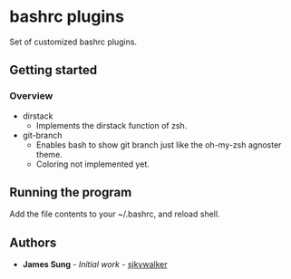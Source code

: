 # bashrc plugins

Set of customized bashrc plugins.

## Getting started

### Overview

* dirstack
    * Implements the dirstack function of zsh.
* git-branch
    * Enables bash to show git branch just like the oh-my-zsh agnoster theme.
    * Coloring not implemented yet.

## Running the program

Add the file contents to your ~/.bashrc, and reload shell.

## Authors

* **James Sung** - *Initial work* - [sjkywalker](https://github.com/sjkywalker)

